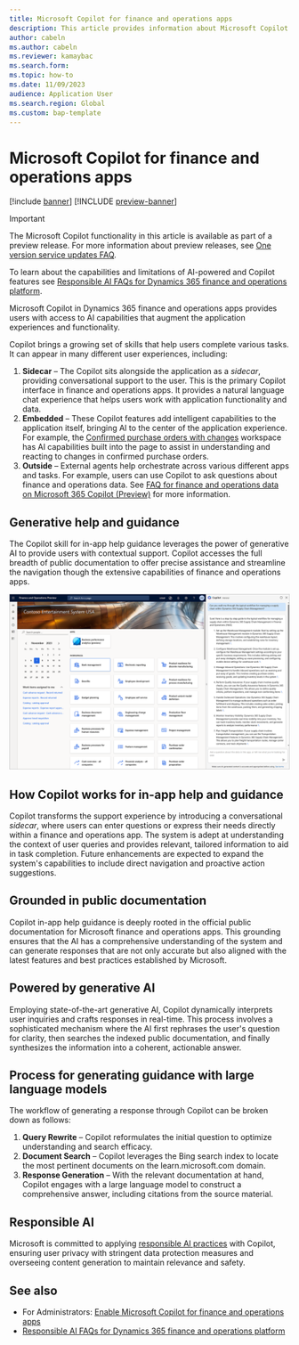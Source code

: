 ```yaml
---
title: Microsoft Copilot for finance and operations apps
description: This article provides information about Microsoft Copilot for finance and operations apps and how to use it.
author: cabeln
ms.author: cabeln
ms.reviewer: kamaybac
ms.search.form:
ms.topic: how-to
ms.date: 11/09/2023
audience: Application User
ms.search.region: Global
ms.custom: bap-template
---
```


# Microsoft Copilot for finance and operations apps

[!include [banner](../includes/banner.md)]
[!INCLUDE [preview-banner](../includes/preview-banner.md)]

> [!IMPORTANT]
> The Microsoft Copilot functionality in this article is available as part of a preview release. For more information about preview releases, see [One version service updates FAQ](/dynamics365/unified-operations/fin-and-ops/get-started/one-version).
>
> To learn about the capabilities and limitations of AI-powered and Copilot features see [Responsible AI FAQs for Dynamics 365 finance and operations platform](../../dev-itpro/responsible-ai/responsible-ai-overview.md).

Microsoft Copilot in Dynamics 365 finance and operations apps provides users with access to AI capabilities that augment the application experiences and functionality.

Copilot brings a growing set of skills that help users complete various tasks. It can appear in many different user experiences, including:

1. **Sidecar** – The Copilot sits alongside the application as a *sidecar*, providing conversational support to the user. This is the primary Copilot interface in finance and operations apps. It provides a natural language chat experience that helps users work with application functionality and data.
1. **Embedded** – These Copilot features add intelligent capabilities to the application itself, bringing AI to the center of the application experience. For example, the [Confirmed purchase orders with changes](../../../supply-chain/procurement/purchase-order-changes-after-confirmation#the-confirmed-purchase-orders-with-changes-workspace) workspace has AI capabilities built into the page to assist in understanding and reacting to changes in confirmed purchase orders.
1. **Outside** – External agents help orchestrate across various different apps and tasks. For example, users can use Copilot to ask questions about finance and operations data. See [FAQ for finance and operations data on Microsoft 365 Copilot (Preview)](../../dev-itpro/m365-copilot/faq-for-chat-with-fno-data-on-m365copilot) for more information.

## Generative help and guidance

The Copilot skill for in-app help guidance leverages the power of generative AI to provide users with contextual support. Copilot accesses the full breadth of public documentation to offer precise assistance and streamline the navigation though the extensive capabilities of finance and operations apps.

![<img src="media/copilot-homepage-explain-worflow.png" alt="Copilot help pane in the user experience." title="Copilot help pane in the user experience" width="720" />](media/copilot-homepage-explain-worflow.png#lightbox)

## How Copilot works for in-app help and guidance

Copilot transforms the support experience by introducing a conversational *sidecar*, where users can enter questions or express their needs directly within a finance and operations app. The system is adept at understanding the context of user queries and provides relevant, tailored information to aid in task completion. Future enhancements are expected to expand the system's capabilities to include direct navigation and proactive action suggestions.

## Grounded in public documentation

Copilot in-app help guidance is deeply rooted in the official public documentation for Microsoft finance and operations apps. This grounding ensures that the AI has a comprehensive understanding of the system and can generate responses that are not only accurate but also aligned with the latest features and best practices established by Microsoft.

## Powered by generative AI

Employing state-of-the-art generative AI, Copilot dynamically interprets user inquiries and crafts responses in real-time. This process involves a sophisticated mechanism where the AI first rephrases the user's question for clarity, then searches the indexed public documentation, and finally synthesizes the information into a coherent, actionable answer.

## Process for generating guidance with large language models

The workflow of generating a response through Copilot can be broken down as follows:

1. **Query Rewrite** – Copilot reformulates the initial question to optimize understanding and search efficacy.
1. **Document Search** – Copilot leverages the Bing search index to locate the most pertinent documents on the learn.microsoft.com domain.
1. **Response Generation** – With the relevant documentation at hand, Copilot engages with a large language model to construct a comprehensive answer, including citations from the source material.

## Responsible AI

Microsoft is committed to applying [responsible AI practices](../../dev-itpro/responsible-ai/responsible-ai-overview.md) with Copilot, ensuring user privacy with stringent data protection measures and overseeing content generation to maintain relevance and safety.

## See also

- For Administrators: [Enable Microsoft Copilot for finance and operations apps](../../dev-itpro/copilot/enable-copilot.md)
- [Responsible AI FAQs for Dynamics 365 finance and operations platform](../../dev-itpro/responsible-ai/responsible-ai-overview.md)
